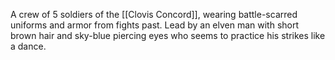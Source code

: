 A crew of 5 soldiers of the [[Clovis Concord]], wearing battle-scarred uniforms and armor from fights past. Lead by an elven man with short brown hair and sky-blue piercing eyes who seems to practice his strikes like a dance.